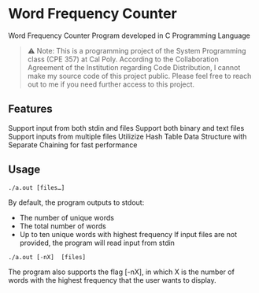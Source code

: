 # Word Frequency Counter
Word Frequency Counter Program developed in C Programming Language

>⚠ Note: This is a programming project of the System Programming class (CPE 357) at Cal Poly. According to the Collaboration Agreement of the Institution regarding Code Distribution, I cannot make my source code of this project public. Please feel free to reach out to me if you need further access to this project.

## Features
Support input from both stdin and files
Support both binary and text files
Support inputs from multiple files
Utilizize Hash Table Data Structure with Separate Chaining for fast performance

## Usage
`./a.out [files…]`

By default, the program outputs to stdout:
* The number of unique words
* The total number of words
* Up to ten unique words with highest frequency
If input files are not provided, the program will read input from stdin

`./a.out [-nX]  [files]`

The program also supports the flag [-nX], in which X is the number of words with the highest frequency that the user wants to display.
